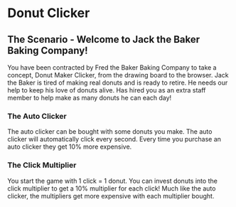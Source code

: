 # Donut Clicker
## The Scenario - Welcome to Jack the Baker Baking Company!
You have been contracted by Fred the Baker Baking Company to take a concept, Donut Maker Clicker, from the drawing board to the browser. Jack the Baker is tired of making real donuts and is ready to retire. He needs our help to keep his love of donuts alive. Has hired you as an extra staff member to help make as many donuts he can each day!

### The Auto Clicker
The auto clicker can be bought with some donuts you make. The auto clicker will automatically click every second.
Every time you purchase an auto clicker they get 10% more expensive.

### The Click Multiplier
You start the game with 1 click = 1 donut. You can invest donuts into the click multiplier to get a 10% multiplier for each click!
Much like the auto clicker, the multipliers get more expensive with each multiplier bought.
